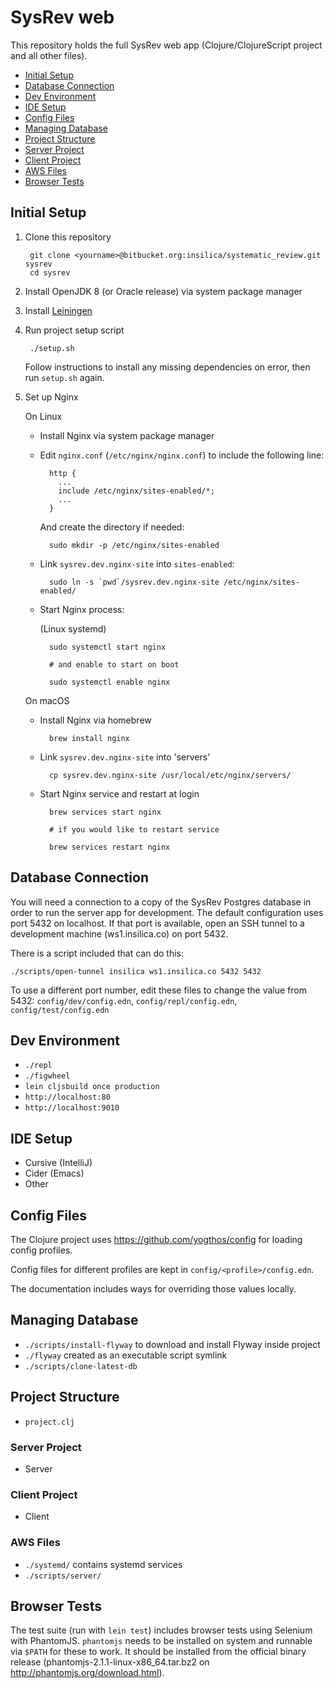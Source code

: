 # SysRev web

This repository holds the full SysRev web app (Clojure/ClojureScript project and all other files).

* [Initial Setup](#markdown-header-initial-setup)
* [Database Connection](#markdown-header-database-connection)
* [Dev Environment](#markdown-header-dev-environment)
* [IDE Setup](#markdown-header-ide-setup)
* [Config Files](#markdown-header-config-files)
* [Managing Database](#markdown-header-managing-database)
* [Project Structure](#markdown-header-project-structure)
* [Server Project](#markdown-header-server-project)
* [Client Project](#markdown-header-client-project)
* [AWS Files](#markdown-header-aws-files)
* [Browser Tests](#markdown-header-browser-tests)

## Initial Setup

1. Clone this repository

        git clone <yourname>@bitbucket.org:insilica/systematic_review.git sysrev
        cd sysrev

1. Install OpenJDK 8 (or Oracle release) via system package manager

1. Install [Leiningen](https://leiningen.org/)

1. Run project setup script

        ./setup.sh

    Follow instructions to install any missing dependencies on error, then run `setup.sh` again.

1. Set up Nginx

	On Linux

    * Install Nginx via system package manager

    * Edit `nginx.conf` (`/etc/nginx/nginx.conf`) to include the following line:

            http {
              ...
              include /etc/nginx/sites-enabled/*;
              ...
            }
    
        And create the directory if needed:
    
            sudo mkdir -p /etc/nginx/sites-enabled

    * Link `sysrev.dev.nginx-site` into `sites-enabled`:

            sudo ln -s `pwd`/sysrev.dev.nginx-site /etc/nginx/sites-enabled/
     
    * Start Nginx process:

        (Linux systemd)

            sudo systemctl start nginx
            
            # and enable to start on boot
            
            sudo systemctl enable nginx

	On macOS

	* Install Nginx via homebrew

			brew install nginx

	* Link `sysrev.dev.nginx-site` into 'servers'

			cp sysrev.dev.nginx-site /usr/local/etc/nginx/servers/

	* Start Nginx service and restart at login

			brew services start nginx

			# if you would like to restart service

			brew services restart nginx

## Database Connection

You will need a connection to a copy of the SysRev Postgres database in order to run the server app for development. The default configuration uses port 5432 on localhost. If that port is available, open an SSH tunnel to a development machine (ws1.insilica.co) on port 5432.

There is a script included that can do this:

    ./scripts/open-tunnel insilica ws1.insilica.co 5432 5432

To use a different port number, edit these files to change the value from 5432: `config/dev/config.edn`, `config/repl/config.edn`, `config/test/config.edn`

## Dev Environment

* `./repl`
* `./figwheel`
* `lein cljsbuild once production`
* `http://localhost:80`
* `http://localhost:9010`

## IDE Setup

* Cursive (IntelliJ)
* Cider (Emacs)
* Other

## Config Files

The Clojure project uses https://github.com/yogthos/config for loading config profiles.

Config files for different profiles are kept in `config/<profile>/config.edn`.

The documentation includes ways for overriding those values locally.

## Managing Database

* `./scripts/install-flyway` to download and install Flyway inside project
* `./flyway` created as an executable script symlink
* `./scripts/clone-latest-db`

## Project Structure

* `project.clj`

### Server Project

* Server

### Client Project

* Client

### AWS Files

* `./systemd/` contains systemd services
* `./scripts/server/`

## Browser Tests

The test suite (run with `lein test`) includes browser tests using Selenium with PhantomJS. `phantomjs` needs to be installed on system and runnable via `$PATH` for these to work. It should be installed from the official binary release (phantomjs-2.1.1-linux-x86_64.tar.bz2 on <http://phantomjs.org/download.html>).
